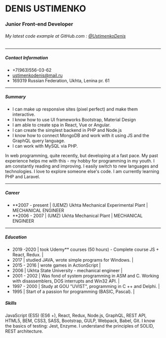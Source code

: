 # DENIS USTIMENKO

### Junior Front-end Developer

###### My latest code example at GitHub.com : [@UstimenkoDenis](https://github.com/UstimenkoDenis/Koshelek-test)

---

##### Contact Information
  - +7(963)556-03-62
  - ustimenkodenis@mail.ru
  - 169319 Russian Federation, Ukhta, Lenina pr. 61

---

##### Summary  
* I can make up responsive sites (pixel perfect) and make them interactive.
* I know how to use UI frameworks Bootstrap, Material Design
* I am able to create spa in React, Vue or Angular.
* I can create the simplest backend in PHP and Node.js
* I know how to connect MongoDB and work with it using JS and the GraphQL query language.
* I can work with MySQL via PHP.

In web programming, quite recently, but developing at a fast pace. My past experience helps me with this - my hobby for programming in my youth. I am constantly reading and improving. I easily switch to new languages ​​and technologies. I love to explore someone else's code. I am currently learning PHP and Laravel.

---

##### Career
* **2007 - present  | (UEMZ) Ukhta Mechanical Experimental Plant | MECHANICAL ENGINEER
* **2006 - 2007     | (UMZ) Ukhta Mechanical Plant | MECHANICAL ENGINEER

--- 

##### Education
* 2019 -2020  | took Udemy** courses (50 hours) - Complete course JS + React, Redux. |
* 2017        | studied JAVA, wrote simple programs for Windows. |
* 2015 - 2016 | wrote games in ActionScript |
* 2006        | Ukhta State University - mechanical engineer |
* 2001 - 2002 | Was fond of system programming in ASM and C. Working with disassemblers, DOS interrupts and Win32 API. |
* 1997 - 2000 | Study at GOU "UVIST", programming in C ++ and Delphi. |
* 1995        | Start of a passion for programming (BASIC, Pascal). | 


##### Skills
 JavaScript (ES5) (ES6 +), React, Redux, Node.js, GraphQL, REST API, HTML5, BEM, CSS3, SASS, Bootstrap, GULP, Webpack, Babel, Git.
I know the basics of testing: Jest, Enzyme.
I understand the principles of SOLID, REST architecture.


